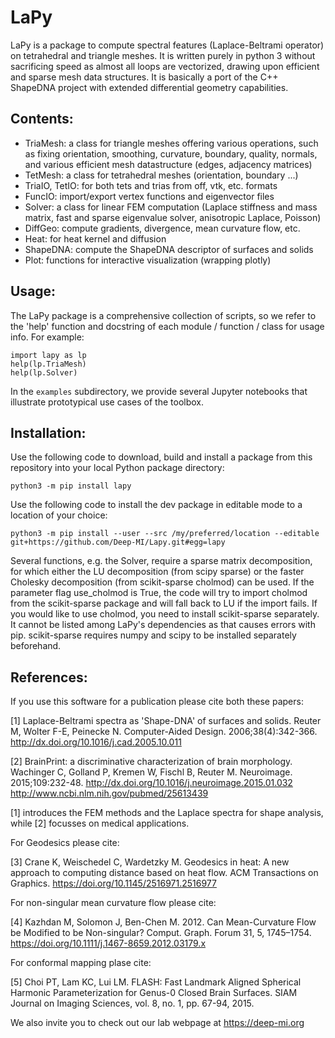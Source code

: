 # LaPy

LaPy is a package to compute spectral features (Laplace-Beltrami operator) on
tetrahedral and triangle meshes. It is written purely in python 3 without
sacrificing speed as almost all loops are vectorized, drawing upon efficient
and sparse mesh data structures. It is basically a port of the C++ ShapeDNA
project with extended differential geometry capabilities.

## Contents:

- TriaMesh: a class for triangle meshes offering various operations, such as
  fixing orientation, smoothing, curvature, boundary, quality, normals, and
  various efficient mesh datastructure (edges, adjacency matrices)
- TetMesh: a class for tetrahedral meshes (orientation, boundary ...)
- TriaIO, TetIO: for both tets and trias from off, vtk, etc. formats
- FuncIO: import/export vertex functions and eigenvector files
- Solver: a class for linear FEM computation (Laplace stiffness and mass
  matrix, fast and sparse eigenvalue solver, anisotropic Laplace, Poisson)
- DiffGeo: compute gradients, divergence, mean curvature flow, etc.
- Heat: for heat kernel and diffusion
- ShapeDNA: compute the ShapeDNA descriptor of surfaces and solids
- Plot: functions for interactive visualization (wrapping plotly)

## Usage:

The LaPy package is a comprehensive collection of scripts, so we refer to the
'help' function and docstring of each module / function / class for usage info.
For example:

```
import lapy as lp
help(lp.TriaMesh)
help(lp.Solver)
```

In the `examples` subdirectory, we provide several Jupyter notebooks that
illustrate prototypical use cases of the toolbox.

## Installation:

Use the following code to download, build and install a package from this
repository into your local Python package directory:

`python3 -m pip install lapy`

Use the following code to install the dev package in editable mode to a location of
your choice:

`python3 -m pip install --user --src /my/preferred/location --editable git+https://github.com/Deep-MI/Lapy.git#egg=lapy`

Several functions, e.g. the Solver, require a sparse matrix decomposition, for which either the LU decomposition (from scipy sparse) or the faster Cholesky decomposition (from scikit-sparse cholmod) can be used. If the parameter flag use_cholmod is True, the code will try to import cholmod from the scikit-sparse package and will fall back to LU if the import fails. If you would like to use cholmod, you need to install scikit-sparse separately. It cannot be listed among LaPy's dependencies as that causes errors with pip. scikit-sparse requires numpy and scipy to be installed separately beforehand.

## References:

If you use this software for a publication please cite both these papers:

[1] Laplace-Beltrami spectra as 'Shape-DNA' of surfaces and solids. Reuter M, Wolter F-E, Peinecke N. Computer-Aided Design. 2006;38(4):342-366. http://dx.doi.org/10.1016/j.cad.2005.10.011

[2] BrainPrint: a discriminative characterization of brain morphology. Wachinger C, Golland P, Kremen W, Fischl B, Reuter M. Neuroimage. 2015;109:232-48. http://dx.doi.org/10.1016/j.neuroimage.2015.01.032 http://www.ncbi.nlm.nih.gov/pubmed/25613439

[1] introduces the FEM methods and the Laplace spectra for shape analysis, while [2] focusses on medical applications.

For Geodesics please cite:

[3] Crane K, Weischedel C, Wardetzky M. Geodesics in heat: A new approach to computing distance based on heat flow. ACM Transactions on Graphics. https://doi.org/10.1145/2516971.2516977

For non-singular mean curvature flow please cite:

[4] Kazhdan M, Solomon J, Ben-Chen M. 2012. Can Mean-Curvature Flow be Modified to be Non-singular? Comput. Graph. Forum 31, 5, 1745–1754.
https://doi.org/10.1111/j.1467-8659.2012.03179.x

For conformal mapping plase cite:

[5] Choi PT, Lam KC, Lui LM. FLASH: Fast Landmark Aligned Spherical Harmonic Parameterization for Genus-0 Closed Brain Surfaces. SIAM Journal on Imaging Sciences, vol. 8, no. 1, pp. 67-94, 2015.

We also invite you to check out our lab webpage at https://deep-mi.org
